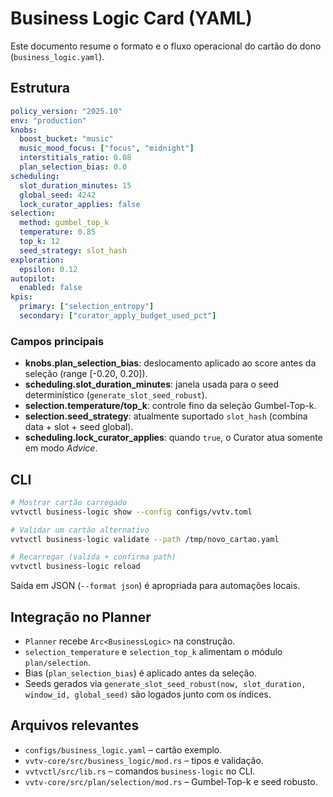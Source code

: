 # Business Logic Card (YAML)

Este documento resume o formato e o fluxo operacional do cartão do dono (`business_logic.yaml`).

## Estrutura

```yaml
policy_version: "2025.10"
env: "production"
knobs:
  boost_bucket: "music"
  music_mood_focus: ["focus", "midnight"]
  interstitials_ratio: 0.08
  plan_selection_bias: 0.0
scheduling:
  slot_duration_minutes: 15
  global_seed: 4242
  lock_curator_applies: false
selection:
  method: gumbel_top_k
  temperature: 0.85
  top_k: 12
  seed_strategy: slot_hash
exploration:
  epsilon: 0.12
autopilot:
  enabled: false
kpis:
  primary: ["selection_entropy"]
  secondary: ["curator_apply_budget_used_pct"]
```

### Campos principais

- **knobs.plan_selection_bias**: deslocamento aplicado ao score antes da seleção (range [-0.20, 0.20]).
- **scheduling.slot_duration_minutes**: janela usada para o seed determinístico (`generate_slot_seed_robust`).
- **selection.temperature/top_k**: controle fino da seleção Gumbel-Top-k.
- **selection.seed_strategy**: atualmente suportado `slot_hash` (combina data + slot + seed global).
- **scheduling.lock_curator_applies**: quando `true`, o Curator atua somente em modo *Advice*.

## CLI

```bash
# Mostrar cartão carregado
vvtvctl business-logic show --config configs/vvtv.toml

# Validar um cartão alternativo
vvtvctl business-logic validate --path /tmp/novo_cartao.yaml

# Recarregar (valida + confirma path)
vvtvctl business-logic reload
```

Saída em JSON (`--format json`) é apropriada para automações locais.

## Integração no Planner

- `Planner` recebe `Arc<BusinessLogic>` na construção.
- `selection_temperature` e `selection_top_k` alimentam o módulo `plan/selection`.
- Bias (`plan_selection_bias`) é aplicado antes da seleção.
- Seeds gerados via `generate_slot_seed_robust(now, slot_duration, window_id, global_seed)` são logados junto com os índices.

## Arquivos relevantes

- `configs/business_logic.yaml` – cartão exemplo.
- `vvtv-core/src/business_logic/mod.rs` – tipos e validação.
- `vvtvctl/src/lib.rs` – comandos `business-logic` no CLI.
- `vvtv-core/src/plan/selection/mod.rs` – Gumbel-Top-k e seed robusto.
